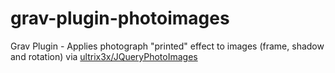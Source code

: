 # grav-plugin-photoimages
Grav Plugin - Applies photograph "printed" effect to images (frame, shadow and rotation) via [ultrix3x/JQueryPhotoImages](https://github.com/ultrix3x/JQueryPhotoImages)
